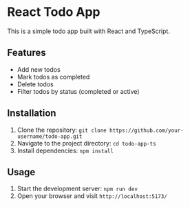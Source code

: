 # React Todo App

This is a simple todo app built with React and TypeScript.

## Features

- Add new todos
- Mark todos as completed
- Delete todos
- Filter todos by status (completed or active)

## Installation

1. Clone the repository: `git clone https://github.com/your-username/todo-app.git`
2. Navigate to the project directory: `cd todo-app-ts`
3. Install dependencies: `npm install`

## Usage

1. Start the development server: `npm run dev`
2. Open your browser and visit `http://localhost:5173/`
